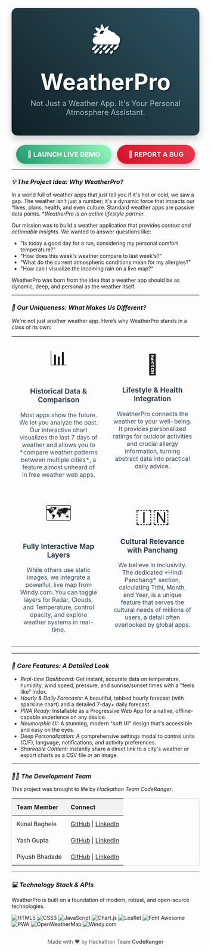 <div align="center">

<div style="border-radius: 15px; background: linear-gradient(45deg, #0f2027, #203a43, #2c5364); color: white; padding: 30px; box-shadow: 0 10px 20px rgba(0,0,0,0.2);">
    <h1 style="font-size: 60px; font-weight: bold; margin: 0; text-shadow: 2px 2px 4px #00000080;">
        <span style="font-size: 72px; display: block; margin-bottom: 10px;">🌦</span>
        WeatherPro
    </h1>
    <p style="font-size: 20px; color: #a7c0cd; margin-top: 10px;">
        Not Just a Weather App. It's Your Personal Atmosphere Assistant.
    </p>
</div>

<div style="margin-top: 25px; display: flex; justify-content: center; flex-wrap: wrap; gap: 15px;">
    <a href="[YOUR_LIVE_DEMO_URL]" style="text-decoration: none; display: inline-block; padding: 15px 30px; font-size: 18px; font-weight: bold; color: white; background: linear-gradient(45deg, #1d976c, #93f9b9); border-radius: 50px; box-shadow: 0 5px 15px rgba(29, 151, 108, 0.4); transition: all 0.3s;">
        🚀 LAUNCH LIVE DEMO
    </a>
    <a href="[YOUR_GITHUB_REPO_URL]/issues" style="text-decoration: none; display: inline-block; padding: 15px 30px; font-size: 18px; font-weight: bold; color: white; background: linear-gradient(45deg, #d31027, #ea384d); border-radius: 50px; box-shadow: 0 5px 15px rgba(211, 16, 39, 0.4); transition: all 0.3s;">
        🐞 REPORT A BUG
    </a>
</div>

</div>

---

### *💡 The Project Idea: Why WeatherPro?*

In a world full of weather apps that just tell you if it's hot or cold, we saw a gap. The weather isn't just a number; it's a dynamic force that impacts our *lives, plans, health, and even culture. Standard weather apps are passive data points. **WeatherPro is an active lifestyle partner.*

Our mission was to build a weather application that provides *context and actionable insights*. We wanted to answer questions like:
* "Is today a good day for a run, considering my personal comfort temperature?"
* "How does this week's weather compare to last week's?"
* "What do the current atmospheric conditions mean for my allergies?"
* "How can I visualize the incoming rain on a live map?"

WeatherPro was born from the idea that a weather app should be as dynamic, deep, and personal as the weather itself.

---

### *🌟 Our Uniqueness: What Makes Us Different?*

We're not just another weather app. Here’s why WeatherPro stands in a class of its own:

<table width="100%" style="border: none; border-collapse: collapse;">
    <tr style="background: none;">
        <td align="center" style="padding: 20px; width: 50%;">
            <div style="font-size: 52px;">📊</div>
            <h3 style="color: #2c3e50;">Historical Data & Comparison</h3>
            <p style="color: #34495e;">Most apps show the future. We let you analyze the past. Our interactive chart visualizes the last 7 days of weather and allows you to *compare weather patterns between multiple cities*, a feature almost unheard of in free weather web apps.</p>
        </td>
        <td align="center" style="padding: 20px; width: 50%;">
            <div style="font-size: 52px;">🌿</div>
            <h3 style="color: #2c3e50;">Lifestyle & Health Integration</h3>
            <p style="color: #34495e;">WeatherPro connects the weather to your well-being. It provides personalized ratings for outdoor activities and crucial allergy information, turning abstract data into practical daily advice.</p>
        </td>
    </tr>
    <tr style="background: none;">
        <td align="center" style="padding: 20px; width: 50%;">
            <div style="font-size: 52px;">🗺</div>
            <h3 style="color: #2c3e50;">Fully Interactive Map Layers</h3>
            <p style="color: #34495e;">While others use static images, we integrate a powerful, live map from Windy.com. You can toggle layers for Radar, Clouds, and Temperature, control opacity, and explore weather systems in real-time.</p>
        </td>
        <td align="center" style="padding: 20px; width: 50%;">
            <div style="font-size: 52px;">🇮🇳</div>
            <h3 style="color: #2c3e50;">Cultural Relevance with Panchang</h3>
            <p style="color: #34495e;">We believe in inclusivity. The dedicated *Hindi Panchang* section, calculating Tithi, Month, and Year, is a unique feature that serves the cultural needs of millions of users, a detail often overlooked by global apps.</p>
        </td>
    </tr>
</table>

---

### *🚀 Core Features: A Detailed Look*

* *Real-time Dashboard:* Get instant, accurate data on temperature, humidity, wind speed, pressure, and sunrise/sunset times with a "feels like" index.
* *Hourly & Daily Forecasts:* A beautiful, tabbed hourly forecast (with sparkline chart) and a detailed 7-day+ daily forecast.
* *PWA Ready:* Installable as a Progressive Web App for a native, offline-capable experience on any device.
* *Neumorphic UI:* A stunning, modern "soft UI" design that's accessible and easy on the eyes.
* *Deep Personalization:* A comprehensive settings modal to control units (C/F), language, notifications, and activity preferences.
* *Shareable Content:* Instantly share a direct link to a city's weather or export charts as a CSV file or an image.

---

### *👨‍💻 The Development Team*

This project was brought to life by *Hackathon Team CodeRanger*.

<table width="100%" style="border: 1px solid #ddd; border-collapse: collapse; margin-top: 1em;">
    <thead>
        <tr style="background-color: #f2f2f2;">
            <th style="padding: 12px; text-align: left;">Team Member</th>
            <th style="padding: 12px; text-align: left;">Connect</th>
        </tr>
    </thead>
    <tbody>
        <tr>
            <td style="padding: 12px;">Kunal Baghele</td>
            <td style="padding: 12px;"><a href="https://github.com/KunalBagheleIT27">GitHub</a> | <a href="https://linkedin.com/in/kunalbaghele27/">LinkedIn</a></td>
        </tr>
        <tr>
            <td style="padding: 12px;">Yash Gupta</td>
            <td style="padding: 12px;"><a href="https://github.com/maiyash">GitHub</a> | <a href="https://www.linkedin.com/in/maivyash/">LinkedIn</a></td>
        </tr>
        <tr>
            <td style="padding: 12px;">Piyush Bhadade</td>
            <td style="padding: 12px;"><a href="https://github.com/CreativeSpace27">GitHub</a> | <a href="https://www.linkedin.com/in/piyush-bhadade-18718623b/">LinkedIn</a></td>
        </tr>
    </tbody>
</table>

---

### *💻 Technology Stack & APIs*

WeatherPro is built on a foundation of modern, robust, and open-source technologies.

![HTML5](https://img.shields.io/badge/HTML5-E34F26?style=for-the-badge&logo=html5&logoColor=white)
![CSS3](https://img.shields.io/badge/CSS3-1572B6?style=for-the-badge&logo=css3&logoColor=white)
![JavaScript](https://img.shields.io/badge/JavaScript-F7DF1E?style=for-the-badge&logo=javascript&logoColor=black)
![Chart.js](https://img.shields.io/badge/Chart.js-FF6384?style=for-the-badge&logo=chartdotjs&logoColor=white)
![Leaflet](https://img.shields.io/badge/Leaflet-199900?style=for-the-badge&logo=leaflet&logoColor=white)
![Font Awesome](https://img.shields.io/badge/Font%20Awesome-528DD7?style=for-the-badge&logo=fontawesome&logoColor=white)
![PWA](https://img.shields.io/badge/PWA-5A0FC8?style=for-the-badge&logo=pwa&logoColor=white)
![OpenWeatherMap](https://img.shields.io/badge/OpenWeather-EB6E4B?style=for-the-badge&logo=openweathermap&logoColor=white)
![Windy.com](https://img.shields.io/badge/Windy.com-0074D9?style=for-the-badge)



<div align="center" style="margin-top: 30px; font-size: 14px; color: #555;">
    Made with ❤ by Hackathon Team <strong>CodeRanger</strong>
</div>
